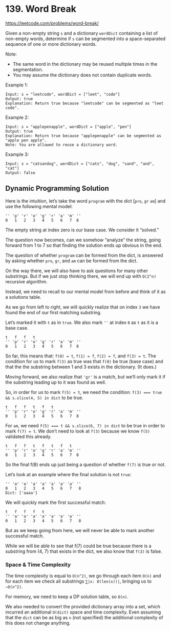 # 139. Word Break

https://leetcode.com/problems/word-break/

Given a non-empty string `s` and a dictionary `wordDict` containing a list of non-empty words, determine if `s` can be segmented into a space-separated sequence of one or more dictionary words.

Note:
- The same word in the dictionary may be reused multiple times in the segmentation.
- You may assume the dictionary does not contain duplicate words.

Example 1:
```
Input: s = "leetcode", wordDict = ["leet", "code"]
Output: true
Explanation: Return true because "leetcode" can be segmented as "leet code".
```

Example 2:
```
Input: s = "applepenapple", wordDict = ["apple", "pen"]
Output: true
Explanation: Return true because "applepenapple" can be segmented as "apple pen apple".
Note: You are allowed to reuse a dictionary word.
```

Example 3:
```
Input: s = "catsandog", wordDict = ["cats", "dog", "sand", "and", "cat"]
Output: false
```

## Dynamic Programming Solution

Here is the intuition, let’s take the word `program` with the dict [`pro`, `gr` `am`] and use the following mental model:

```
'' 'p' 'r' 'o' 'g' 'r' 'a' 'm' ''
0   1   2   3   4   5   6   7  8
```

The empty string at index zero is our base case. We consider it “solved.”

The question now becomes, can we somehow “analyze” the string, going forward from 1 to 7 so that finding the solution ends up obvious in the end.

The question of whether `program` can be formed from the dict, is answered by asking whether `pro`, `gr`, and `am` can be formed from the dict.

On the way there, we will also have to ask questions for many other substrings. But if we just stop thinking there, we will end up with `O(2^n)` recursive algorithm.

Instead, we need to recall to our mental model from before and think of it as a solutions table.

As we go from left to right, we will quickly realize that on index `3` we have found the end of our first matching substring.

Let’s marked it with `t` as in `true`. We also mark `''` at index `0` as `t` as it is a base case.
```
t   f   f   t
'' 'p' 'r' 'o' 'g' 'r' 'a' 'm' ''
0   1   2   3   4   5   6   7  8
```

So far, this means that: `f(0) = t`, `f(1) = f`, `f(2) = f`, and `f(3) = t`. The condition for us to mark `f(3)` as true was that `f(0)` be true (base case) and that the the substring between 1 and 3 exists in the dictionary. (It does.)

Moving forward, we also realize that `'gr'` is a match, but we’ll only mark it if the substring leading up to it was found as well.

So, in order for us to mark `f(5) = t`, we need the condition: `f(3) === true && s.slice(4, 5) in dict` to be true.

```
t   f   f   t   f   t
'' 'p' 'r' 'o' 'g' 'r' 'a' 'm' ''
0   1   2   3   4   5   6   7  8
```

For `am`, we need `f(5) === t && s.slice(6, 7) in dict` to be true in order to mark `f(7) = t`. We don’t need to look at `f(3)` because we know `f(5)` validated this already.

```
t   f   f   t   f   t   f   t
'' 'p' 'r' 'o' 'g' 'r' 'a' 'm' ''
0   1   2   3   4   5   6   7  8
```

So the final f(8) ends up just being a question of whether `f(7)` is true or not.

Let’s look at an example where the final solution is not `true`:

```
'' 'a' 'a' 'a' 'a' 'a' 'a' 'a' ''
0   1   2   3   4   5   6   7   8
Dict: ['aaaa']
```

We will quickly mark the first successful match:

```
t   f   f   f   t
'' 'a' 'a' 'a' 'a' 'a' 'a' 'a' ''
0   1   2   3   4   5   6   7   8
```

But as we keep going from here, we will never be able to mark another successful match.

While we will be able to see that f(7) could be true because there is a substring from (4, 7) that exists in the dict, we also know that `f(3)` is false.

### Space & Time Complexity

The time complexity is equal to `O(n^2)`, we go through each item `O(n)` and for each item we check all substrings `⅀|x: O(len(x))|`, bringing us to `~O(n^2)`.

For memory, we need to keep a DP solution table, so `O(n)`.

We also needed to convert the provided dictionary array into a set, which incurred an additional `O(dict)` space and time complexity. Even assuming that the `dict` can be as big as `n` (not specified) the additional complexity of this does not change anything.
